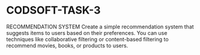 # CODSOFT-TASK-3
RECOMMENDATION SYSTEM
Create a simple recommendation system that suggests items to
users based on their preferences. You can use techniques like
collaborative filtering or content-based filtering to recommend
movies, books, or products to users.
